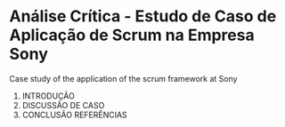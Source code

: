# Análise Crítica - Estudo de Caso de Aplicação de Scrum na Empresa Sony
Case study of the application of the scrum framework at Sony

  1. INTRODUÇÃO
  2. DISCUSSÃO DE CASO
  3. CONCLUSÃO
  REFERÊNCIAS
